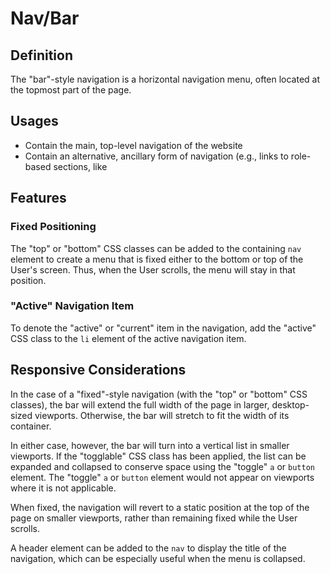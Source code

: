 # Nav/Bar

## Definition

The "bar"-style navigation is a horizontal navigation menu, often located at the topmost part of
the page.

## Usages

* Contain the main, top-level navigation of the website
* Contain an alternative, ancillary form of navigation (e.g., links to role-based sections, like

## Features

### Fixed Positioning

The "top" or "bottom" CSS classes can be added to the containing `nav` element to create a menu
that is fixed either to the bottom or top of the User's screen. Thus, when the User scrolls, the
menu will stay in that position.

### "Active" Navigation Item

To denote the "active" or "current" item in the navigation, add the "active" CSS class to the
`li` element of the active navigation item.

## Responsive Considerations

In the case of a "fixed"-style navigation (with the "top" or "bottom" CSS classes), the bar will
extend the full width of the page in larger, desktop-sized viewports. Otherwise, the bar will
stretch to fit the width of its container.

In either case, however, the bar will turn into a vertical list in smaller viewports. If the
"togglable" CSS class has been applied, the list can be expanded and collapsed to conserve
space using the "toggle" `a` or `button` element. The "toggle" `a` or `button` element
would not appear on viewports where it is not applicable.

When fixed, the navigation will revert to a static position at the top of the page on smaller
viewports, rather than remaining fixed while the User scrolls.

A header element can be added to the `nav` to display the title of the navigation, which can be
especially useful when the menu is collapsed.